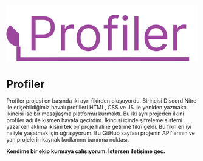 ![banner](banner.svg)

# Profiler
Profiler projesi en başında iki ayrı fikirden oluşuyordu. Birincisi Discord Nitro ile erişebildiğimiz havalı profilleri HTML, CSS ve JS ile yeniden yazmaktı. İkincisi ise bir mesajlaşma platformu kurmaktı. Bu iki ayrı projeden ilkini profiler adı ile kısmen hayata geçirdim. İkincisi içinde şifreleme sistemi yazarken aklıma ikisini tek bir proje haline getirme fikri geldi. Bu fikri en iyi haliyle yaşatmak için uğraşıyorum. Bu GitHub sayfası projenin API'larının ve yan projelerin kaynak kodlarının barınma noktası.

**Kendime bir ekip kurmaya çalışıyorum. İstersen iletişime geç.**
